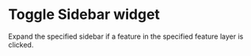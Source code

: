# Toggle Sidebar widget
Expand the specified sidebar if a feature in the specified feature layer is clicked.
